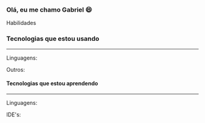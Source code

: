 ### Olá, eu me chamo Gabriel 😄

Habilidades

#### <h3 style="align: center">Tecnologias que estou usando</h3>
_______________________________________________

Linguagens:

Outros:



#### Tecnologias que estou aprendendo
_______________________________________________

Linguagens:

IDE's:
